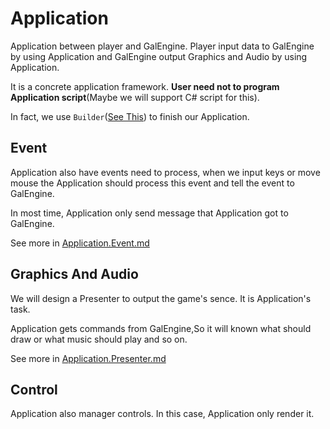 # Application 

Application between player and GalEngine. Player input data to GalEngine by using Application and GalEngine output Graphics and Audio by using Application.

It is a concrete application framework. **User need not to program Application script**(Maybe we will support C# script for this). 

In fact, we use `Builder`([See This](https://github.com/LinkClinton/Builder)) to finish our Application.

## Event

Application also have events need to process, when we input keys or move mouse the Application should process this event and tell the event to GalEngine.

In most time, Application only send message that Application got to GalEngine.

See more in [Application.Event.md](/Application.Event.md)

## Graphics And Audio 

We will design a Presenter to output the game's sence. It is Application's task.

Application gets commands from GalEngine,So it will known what should draw or what music should play and so on. 

See more in [Application.Presenter.md](/Application.Presenter.md)

## Control 

Application also manager controls.
In this case, Application only render it.
